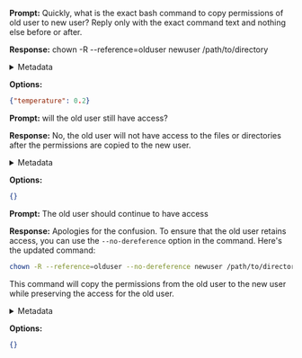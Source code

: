 **Prompt:**
Quickly, what is the exact bash command to copy permissions of old user to new user?
Reply only with the exact command text and nothing else before or after.

**Response:**
chown -R --reference=olduser newuser /path/to/directory

<details><summary>Metadata</summary>

- Duration: 1102 ms
- Datetime: 2023-08-01T14:19:39.768101
- Model: gpt-3.5-turbo-0613

</details>

**Options:**
```json
{"temperature": 0.2}
```

**Prompt:**
will the old user still have access?

**Response:**
No, the old user will not have access to the files or directories after the permissions are copied to the new user.

<details><summary>Metadata</summary>

- Duration: 1526 ms
- Datetime: 2023-08-01T14:20:20.242236
- Model: gpt-3.5-turbo-0613

</details>

**Options:**
```json
{}
```

**Prompt:**
The old user should continue to have access

**Response:**
Apologies for the confusion. To ensure that the old user retains access, you can use the `--no-dereference` option in the command. Here's the updated command:

```bash
chown -R --reference=olduser --no-dereference newuser /path/to/directory
```

This command will copy the permissions from the old user to the new user while preserving the access for the old user.

<details><summary>Metadata</summary>

- Duration: 3735 ms
- Datetime: 2023-08-01T14:20:41.918901
- Model: gpt-3.5-turbo-0613

</details>

**Options:**
```json
{}
```

